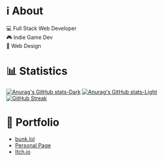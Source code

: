 # ℹ️ About
💻 Full Stack Web Developer <br>
🎮 Indie Game Dev <br>
🎨 Web Design
# 📊 Statistics
[![Anurag's GitHub stats-Dark](https://github-readme-stats.vercel.app/api?username=Maddi8&show_icons=true&theme=darcula#gh-dark-mode-only)](https://github.com/anuraghazra/github-readme-stats#gh-dark-mode-only)
[![Anurag's GitHub stats-Light](https://github-readme-stats.vercel.app/api?username=Maddi8&show_icons=true&theme=default#gh-light-mode-only)](https://github.com/anuraghazra/github-readme-stats#gh-light-mode-only)
[![GitHub Streak](http://github-readme-streak-stats.herokuapp.com?user=Maddi8&theme=dark)](https://git.io/streak-stats)
# 📃 Portfolio
- [bunk.lol](https://bunk.lol/)
- [Personal Page](https://maddi8.xyz/)
- [Itch.io](https://maddi8.itch.io/)
